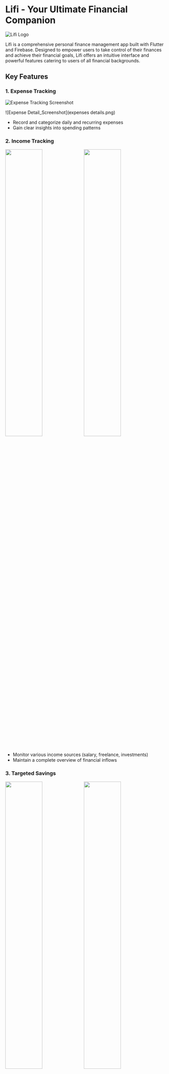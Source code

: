 # Lifi - Your Ultimate Financial Companion

![Lifi Logo](me.jpg)

Lifi is a comprehensive personal finance management app built with Flutter and Firebase. Designed to empower users to take control of their finances and achieve their financial goals, Lifi offers an intuitive interface and powerful features catering to users of all financial backgrounds.

## Key Features

### 1. Expense Tracking
![Expense Tracking Screenshot](expenses.png)

![Expense Detail_Screenshot](expenses details.png)
- Record and categorize daily and recurring expenses
- Gain clear insights into spending patterns

### 2. Income Tracking

<p float="left">
  <img src="income%20screen.png" width="48%" />
  <img src="income%20details.png" width="48%" /> 
</p>

- Monitor various income sources (salary, freelance, investments)
- Maintain a complete overview of financial inflows

### 3. Targeted Savings
<p float="left">
  <img src="savings.png" width="48%" />
  <img src="savings%20details.png" width="48%" /> 
</p>

- Set and visualize financial goals
- Track progress towards savings targets

### 4. Budgeting
![Budgeting Screenshot](budgets.png)
- Create customized budgets for different categories
- Set spending limits with real-time notifications
- Generate reports to help stick to budgetary goals

### 5. Reports and Visualization
![Reports Screenshot](path/to/reports.png)
- Gain insights through detailed financial reports
- Visualize spending patterns and identify areas for improvement

### 6. Financial Statement Export
![Export Screenshot](path/to/export.png)
- Generate and export professional-looking financial statements as PDFs
- Easily share with accountants or financial advisors

### 7. Smart Purchase Planner
![Planner Screenshot](path/to/planner.png)
- Plan future purchases and receive intelligent recommendations
- Make informed buying decisions aligned with financial goals

## Tech Stack

- Frontend: Flutter
- Backend: Firebase
- Database: Cloud Firestore
- Authentication: Firebase Authentication
- Cloud Functions: Firebase Cloud Functions
- Analytics: Firebase Analytics

## Getting Started

### Prerequisites

- Flutter SDK
- Dart SDK
- Firebase account and project set up

### Installation

1. Clone the repository:
